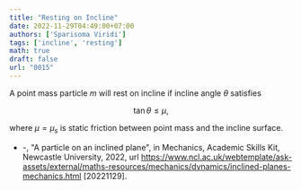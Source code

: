 ```yaml
---
title: "Resting on Incline"
date: 2022-11-29T04:49:00+07:00
authors: ['Sparisoma Viridi']
tags: ['incline', 'resting']
math: true
draft: false
url: "0015"
---
```


A point mass particle $m$ will rest on incline if incline angle $\theta$ satisfies

$$\tag{1}
\tan\theta \le \mu,
$$

where $\mu = \mu_s$ is static friction between point mass and the incline surface.

+ -, "A particle on an inclined plane", in Mechanics, Academic Skills Kit, Newcastle University, 2022, url https://www.ncl.ac.uk/webtemplate/ask-assets/external/maths-resources/mechanics/dynamics/inclined-planes-mechanics.html [20221129].
